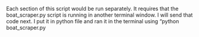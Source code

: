 Each section of this script would be run separately.  It requires that the boat_scraper.py script is running in another terminal window.  I will send that code next.  I put it in python file and ran it in the terminal using “python boat_scraper.py